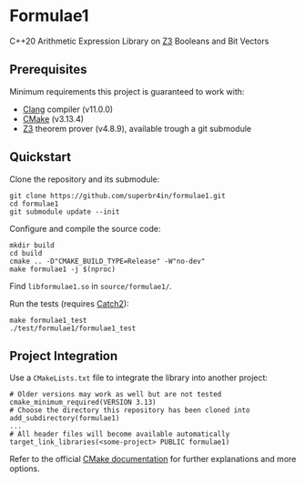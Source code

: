 # Formulae1

C++20 Arithmetic Expression Library on [Z3](https://github.com/Z3Prover/z3) Booleans and Bit Vectors


## Prerequisites

Minimum requirements this project is guaranteed to work with:
- [Clang](https://clang.llvm.org/) compiler (v11.0.0)
- [CMake](https://cmake.org/) (v3.13.4)
- [Z3](https://github.com/Z3Prover/z3) theorem prover (v4.8.9), available trough a git submodule


## Quickstart

Clone the repository and its submodule:
```
git clone https://github.com/superbr4in/formulae1.git
cd formulae1
git submodule update --init
```

Configure and compile the source code:
```
mkdir build
cd build
cmake .. -D"CMAKE_BUILD_TYPE=Release" -W"no-dev"
make formulae1 -j $(nproc)
```
Find `libformulae1.so` in `source/formulae1/`.

Run the tests (requires [Catch2](https://github.com/catchorg/Catch2)):
```
make formulae1_test
./test/formulae1/formulae1_test
```


## Project Integration

Use a `CMakeLists.txt` file to integrate the library into another project:
```
# Older versions may work as well but are not tested
cmake_minimum_required(VERSION 3.13)
# Choose the directory this repository has been cloned into
add_subdirectory(formulae1)
...
# All header files will become available automatically
target_link_libraries(<some-project> PUBLIC formulae1)
```
Refer to the official [CMake documentation](https://cmake.org/cmake/help/v3.13/) for further explanations and more options.
